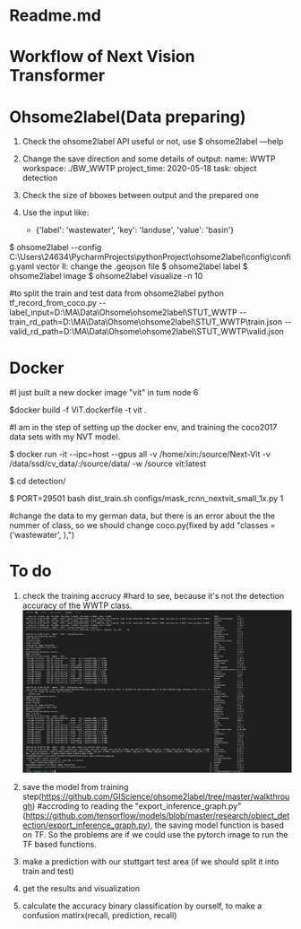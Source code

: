 
# Readme.md
# Workflow of Next Vision Transformer

# Ohsome2label(Data preparing)

1. Check the ohsome2label API useful or not, use $ ohsome2label —help

2. Change the save direction and some details of output:
  name: WWTP
  workspace: ./BW_WWTP
  project_time: 2020-05-18
  task: object detection

3. Check the size of bboxes between output and the prepared one

4. Use the input like:
    - {'label': 'wastewater', 'key': 'landuse', 'value': 'basin'}


$ ohsome2label --config  C:\Users\24634\PycharmProjects\pythonProject\ohsome2label\config\config.yaml vector
II: change the .geojson file
$ ohsome2label label
$ ohsome2label image
$ ohsome2label visualize -n 10

#to split the train and test data from ohsome2label
python tf_record_from_coco.py --label_input=D:\MA\Data\Ohsome\ohsome2label\STUT_WWTP --train_rd_path=D:\MA\Data\Ohsome\ohsome2label\STUT_WWTP\train.json --valid_rd_path=D:\MA\Data\Ohsome\ohsome2label\STUT_WWTP\valid.json



# Docker
#I just built a new docker image "vit" in tum node 6

$docker build -f ViT.dockerfile -t vit .

#I am in the step of setting up the docker env, and training the coco2017 data sets with my NVT model.

$ docker run -it --ipc=host --gpus all -v /home/xin:/source/Next-Vit -v /data/ssd/cv_data/:/source/data/ -w /source vit:latest

$ cd detection/

$ PORT=29501 bash dist_train.sh configs/mask_rcnn_nextvit_small_1x.py 1


#change the data to my german data, but there is an error about the the nummer of class, so we should change coco.py(fixed by add "classes = ('wastewater', ),")


# To do

1. check the training accrucy
#hard to see, because it's not the detection accuracy of the WWTP class.
![result chat](https://github.com/XinWang1128/Next_Vision_Transformer/blob/master/98d7b963-95c3-471b-be51-7d886cbcae4d.png)

2. save the model from training step(https://github.com/GIScience/ohsome2label/tree/master/walkthrough)
#accroding to reading the "export_inference_graph.py"(https://github.com/tensorflow/models/blob/master/research/object_detection/export_inference_graph.py), the saving model function is based on TF. So the problems are if we could use the pytorch image to run the TF based functions.

3. make a prediction with our stuttgart test area (if we should split it into train and test)
4. get the results and visualization
5. calculate the accuracy binary classification by ourself, to make a confusion matirx(recall, prediction, recall)







